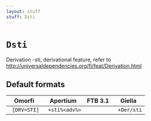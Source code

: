 ```yaml
---
layout: stuff
stuff: Dsti
---
```

# ` Dsti `

Derivation -sti, derivational feature, refer to http://universaldependencies.org/fi/feat/Derivation.html

## Default formats
| Omorfi | Apertium | FTB 3.1 | Giella |
|:------:|:--------:|:-------:|:------:|
| ` [DRV=STI]` | ` +sti%<adv%>` | ` ` | ` +Der/sti`  |
